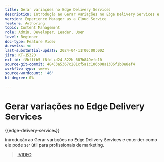 ```yaml
---
title: Gerar variações no Edge Delivery Services
description: Introdução ao Gerar variações no Edge Delivery Services e entender como ele pode ser útil para profissionais de marketing.
version: Experience Manager as a Cloud Service
feature: Authoring
topic: Content Management
role: Admin, Developer, Leader, User
level: Beginner
doc-type: Feature Video
duration: 98
last-substantial-update: 2024-04-11T00:00:00Z
jira: KT-15320
exl-id: f8bfffb5-f8fd-4d24-822b-687b849efc10
source-git-commit: 48433a5367c281cf5a1c106b08a1306f1b0e8ef4
workflow-type: tm+mt
source-wordcount: '46'
ht-degree: 0%

---
```


# Gerar variações no Edge Delivery Services

{{edge-delivery-services}}

Introdução ao Gerar variações no Edge Delivery Services e entender como ele pode ser útil para profissionais de marketing.

>[!VIDEO](https://video.tv.adobe.com/v/3428304/?learn=on)
